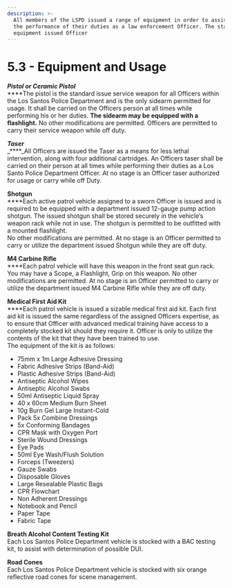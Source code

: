 ```yaml
---
description: >-
  All members of the LSPD issued a range of equipment in order to assist them in
  the performance of their duties as a law enforcement Officer. The standard
  equipment issued Officer
---
```


# 5.3 - Equipment and Usage

_**Pistol or Ceramic Pistol**_\
****The pistol is the standard issue service weapon for all Officers within the Los Santos Police Department and is the only sidearm permitted for usage. It shall be carried on the Officers person at all times while performing his or her duties. **The sidearm may be equipped with a flashlight.** No other modifications are permitted. Officers are permitted to carry their service weapon while off duty.

_**Taser**_\
_****_All Officers are issued the Taser as a means for less lethal intervention, along with four additional cartridges. An Officers taser shall be carried on their person at all times while performing their duties as a Los Santo Police Department Officer. At no stage is an Officer taser authorized for usage or carry while off Duty.

**Shotgun**\
****Each active patrol vehicle assigned to a sworn Officer is issued and is required to be equipped with a department issued 12-gauge pump action shotgun. The issued shotgun shall be stored securely in the vehicle’s weapon rack while not in use. The shotgun is permitted to be outfitted with a mounted flashlight.\
No other modifications are permitted. At no stage is an Officer permitted to carry or utilize the department issued Shotgun while they are off duty.

**M4 Carbine Rifle**\
****Each patrol vehicle will have this weapon in the front seat gun rack. You may have a Scope, a Flashlight, Grip on this weapon. No other modifications are permitted. At no stage is an Officer permitted to carry or utilize the department issued M4 Carbine Rifle while they are off duty.

**Medical First Aid Kit**\
****Each patrol vehicle is issued a sizable medical first aid kit. Each first aid kit is issued the same regardless of the assigned Officers expertise, as to ensure that Officer with advanced medical training have access to a completely stocked kit should they require it. Officer is only to utilize the contents of the kit that they have been trained to use.\
The equipment of the kit is as follows:

* 75mm x 1m Large Adhesive Dressing&#x20;
* Fabric Adhesive Strips (Band-Aid)
* Plastic Adhesive Strips (Band-Aid)
* Antiseptic Alcohol Wipes
* Antiseptic Alcohol Swabs
* 50ml Antiseptic Liquid Spray
* 40 x 60cm Medium Burn Sheet
* 10g Burn Gel Large Instant-Cold
* Pack 5x Combine Dressings
* 5x Conforming Bandages
* CPR Mask with Oxygen Port
* Sterile Wound Dressings
* Eye Pads
* 50ml Eye Wash/Flush Solution
* Forceps (Tweezers)
* Gauze Swabs
* Disposable Gloves
* Large Resealable Plastic Bags
* CPR Flowchart
* Non Adherent Dressings
* Notebook and Pencil
* Paper Tape
* Fabric Tape

**Breath Alcohol Content Testing Kit**\
Each Los Santos Police Department vehicle is stocked with a BAC testing kit, to assist with determination of possible DUI.

**Road Cones** \
Each Los Santos Police Department vehicle is stocked with six orange reflective road cones for scene management.

